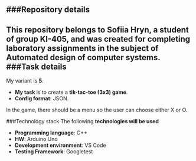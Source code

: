 ###Repository details
---
This repository belongs to **Sofiia Hryn**, a student of group **KI-405**, and was created for completing laboratory assignments in the subject of **Automated design of computer systems**.
###Task details
---
My variant is **5**.
* **My task** is to create a **tik-tac-toe (3x3) game**.
* **Config format**: JSON.

In the game, there should be a menu so the user can choose either X or O.

###Technology stack
The following **technologies will be used**
* **Programming language**: C++
* **HW**: Arduino Uno
* **Development environment**: VS Code
* **Testing Framework**: Googletest

